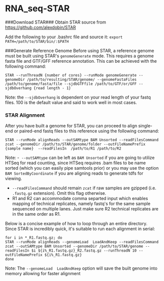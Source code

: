 # RNA_seq-STAR
###Download STAR###
Obtain STAR source from https://github.com/alexdobin/STAR


Add the following to your .bashrc file and source it:
`export PATH=/path/to/STAR/bin/:$PATH`



###Generate Reference Genome
Before using STAR, a reference genome must be built using STAR's `genomeGenerate` mode. This requires a genome fasta file and GTF/GFF reference annotation. This can be achieved with the following command:

```
STAR --runThreadN {number of cores} --runMode genomeGenerate --genomeDir /path/to/resulting/STAR/genome/ --genomeFastaFiles /path/to/genome/fasta/file --sjdbGTFfile /path/to/GTF/or/GFF --sjdbOverhang {read length - 1}
```

Note: the `--sjdbOverhang` is dependent on your read length of your fastq files. 100 is the default value and said to work well in most cases.


### STAR Alignment ###
After you have built a genome for STAR, you can proceed to align single-end or paired-end fastq files to this reference using the following command:

```
STAR --runMode alignReads --outSAMtype BAM Unsorted --readFilesCommand zcat --genomeDir /path/to/STAR/genome/folder --outFileNamePrefix {sample name}  --readFilesIn  /path/to/R1 /path/to/R2
```

Note:
-` --outSAMtype` can be left as `BAM Unsorted` if you are going to utilize HTSeq for read counting, since HTSeq requires .bam files to be name sorted (which you can easily pipe samtools prior) or you may use the option `BAM SortedByCoordinate` if you are aligning reads to generate tdfs for viewing.
- `--readFilesCommand` should remain `zcat` if raw samples are gzipped (i.e. `.fastq.gz` extension). Omit this flag otherwise.
- R1 and R2 can accommodate comma separted input which enables mapping of technical replicates, namely fastq's for the same sample sequenced on multiple lanes. Just make sure R2 technical replicates are in the same order as R1.

Below is a concise example of how to loop through an entire directory. Since STAR is incredibly quick, it's suitable to run each alignment in serial:

```
for i in *_R1.fastq.gz; do
STAR --runMode alignReads --genomeLoad  LoadAndKeep --readFilesCommand zcat --outSAMtype BAM Unsorted --genomeDir /path/to/STAR/genome --readFilesIn $i ${i%_R1.fastq.gz}_R2.fastq.gz --runThreadN 10 --outFileNamePrefix ${i%_R1.fastq.gz}
done
```


Note: The  `--genomeLoad  LoadAndKeep` option will save the built genome into memory allowing for faster alignment
